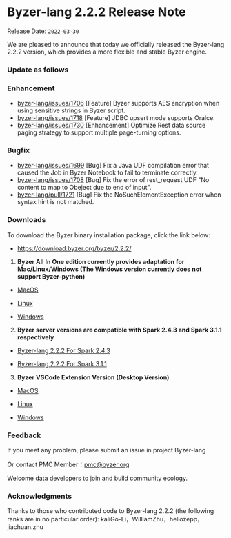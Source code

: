 # Byzer-lang 2.2.2 Release Note

Release Date: `2022-03-30`

We are pleased to announce that today we officially released the Byzer-lang 2.2.2 version, which provides a more flexible and stable Byzer engine.

### **Update as follows**

### Enhancement

- [byzer-lang/issues/1706](https://github.com/byzer-org/byzer-lang/issues/1706) [Feature] Byzer supports AES encryption when using sensitive strings in Byzer script.
- [byzer-lang/issues/1718](https://github.com/byzer-org/byzer-lang/issues/1718)  [Feature] JDBC upsert mode supports Oralce.
- [byzer-lang/issues/1730](https://github.com/byzer-org/byzer-lang/issues/1730) [Enhancement] Optimize Rest data source paging strategy to support multiple page-turning options.

### Bugfix

- [byzer-lang/issues/1699](https://github.com/byzer-org/byzer-lang/issues/1699)  [Bug] Fix a Java UDF compilation error that caused the Job in Byzer Notebook to fail to terminate correctly.
- [byzer-lang/issues/1708](https://github.com/byzer-org/byzer-lang/issues/1708)  [Bug] Fix the error of rest_request UDF  "No content to map to Obeject due to end of input".
- [byzer-lang/pull/1721](https://github.com/byzer-org/byzer-lang/pull/1721)  [Bug] Fix the NoSuchElementException error when syntax hint is not matched.



### Downloads

To download the Byzer binary installation package, click the link below:

- https://download.byzer.org/byzer/2.2.2/



1.  **Byzer All In One edition currently provides adaptation for Mac/Linux/Windows (The Windows version currently does not support Byzer-python)**

- [MacOS ](https://download.byzer.org/byzer/2.2.2/byzer-lang-darwin-amd64-3.0-2.2.2.tar.gz )

- [Linux](https://download.byzer.org/byzer/2.2.2/byzer-lang-linux-amd64-3.0-2.2.2.tar.gz )

- [Windows](https://download.byzer.org/byzer/2.2.2/byzer-lang-win-amd64-3.0-2.2.2.tar.gz)



2. **Byzer server versions are compatible with Spark 2.4.3 and Spark 3.1.1 respectively**

- [Byzer-lang 2.2.2 For Spark 2.4.3](https://download.byzer.org/byzer/2.2.2/byzer-lang_2.4-2.2.2.tar.gz   )

- [Byzer-lang 2.2.2 For Spark 3.1.1](https://download.byzer.org/byzer/2.2.2/byzer-lang_3.0-2.2.2.tar.gz)



3. **Byzer VSCode Extension Version (Desktop Version)**

- [MacOS](https://download.byzer.org/byzer/2.2.2/byzer-lang-darwin-0.0.7.vsix)

- [Linux](https://download.byzer.org/byzer/2.2.2/byzer-lang-linux-0.0.7.vsix)

- [Windows](https://download.byzer.org/byzer/2.2.2/byzer-lang-win-0.0.7.vsix)

### Feedback

If you meet any problem, please submit an issue in project Byzer-lang

Or contact PMC Member：[pmc@byzer.org](mailto:pmc.byzer.org)

Welcome data developers to join and build community ecology.

### Acknowledgments

Thanks to those who contributed code to Byzer-lang 2.2.2 (the following ranks are in no particular order): kaliGo-Li，WilliamZhu，hellozepp，jiachuan.zhu